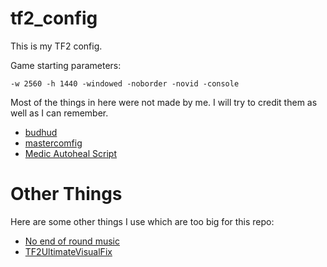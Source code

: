# tf2_config
This is my TF2 config.

Game starting parameters:

`-w 2560 -h 1440 -windowed -noborder -novid -console`

Most of the things in here were not made by me. I will try to credit them as well as I can remember.

* [budhud](https://github.com/rbjaxter/budhud)
* [mastercomfig](https://mastercomfig.com/)
* [Medic Autoheal Script](https://www.reddit.com/r/truetf2/comments/qfipa/just_a_simple_autohealautopop_medic_script_for/)

# Other Things
Here are some other things I use which are too big for this repo:

* [No end of round music](https://gamebanana.com/sounds/31144)
* [TF2UltimateVisualFix](https://github.com/agrastiOs/Ultimate-TF2-Visual-Fix-Pack)
